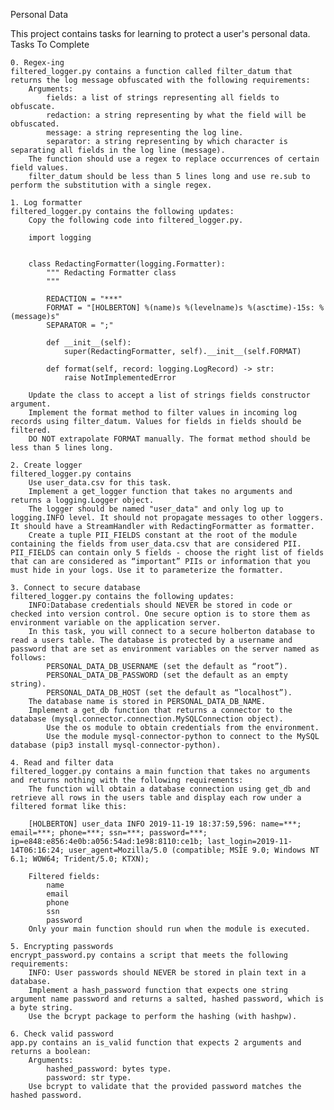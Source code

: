 Personal Data

This project contains tasks for learning to protect a user's personal data.
Tasks To Complete

    0. Regex-ing
    filtered_logger.py contains a function called filter_datum that returns the log message obfuscated with the following requirements:
        Arguments:
            fields: a list of strings representing all fields to obfuscate.
            redaction: a string representing by what the field will be obfuscated.
            message: a string representing the log line.
            separator: a string representing by which character is separating all fields in the log line (message).
        The function should use a regex to replace occurrences of certain field values.
        filter_datum should be less than 5 lines long and use re.sub to perform the substitution with a single regex.

    1. Log formatter
    filtered_logger.py contains the following updates:
        Copy the following code into filtered_logger.py.

        import logging


        class RedactingFormatter(logging.Formatter):
            """ Redacting Formatter class
            """

            REDACTION = "***"
            FORMAT = "[HOLBERTON] %(name)s %(levelname)s %(asctime)-15s: %(message)s"
            SEPARATOR = ";"

            def __init__(self):
                super(RedactingFormatter, self).__init__(self.FORMAT)

            def format(self, record: logging.LogRecord) -> str:
                raise NotImplementedError

        Update the class to accept a list of strings fields constructor argument.
        Implement the format method to filter values in incoming log records using filter_datum. Values for fields in fields should be filtered.
        DO NOT extrapolate FORMAT manually. The format method should be less than 5 lines long.

    2. Create logger
    filtered_logger.py contains
        Use user_data.csv for this task.
        Implement a get_logger function that takes no arguments and returns a logging.Logger object.
        The logger should be named "user_data" and only log up to logging.INFO level. It should not propagate messages to other loggers. It should have a StreamHandler with RedactingFormatter as formatter.
        Create a tuple PII_FIELDS constant at the root of the module containing the fields from user_data.csv that are considered PII. PII_FIELDS can contain only 5 fields - choose the right list of fields that can are considered as “important” PIIs or information that you must hide in your logs. Use it to parameterize the formatter.

    3. Connect to secure database
    filtered_logger.py contains the following updates:
        INFO:Database credentials should NEVER be stored in code or checked into version control. One secure option is to store them as environment variable on the application server.
        In this task, you will connect to a secure holberton database to read a users table. The database is protected by a username and password that are set as environment variables on the server named as follows:
            PERSONAL_DATA_DB_USERNAME (set the default as “root”).
            PERSONAL_DATA_DB_PASSWORD (set the default as an empty string).
            PERSONAL_DATA_DB_HOST (set the default as “localhost”).
        The database name is stored in PERSONAL_DATA_DB_NAME.
        Implement a get_db function that returns a connector to the database (mysql.connector.connection.MySQLConnection object).
            Use the os module to obtain credentials from the environment.
            Use the module mysql-connector-python to connect to the MySQL database (pip3 install mysql-connector-python).

    4. Read and filter data
    filtered_logger.py contains a main function that takes no arguments and returns nothing with the following requirements:
        The function will obtain a database connection using get_db and retrieve all rows in the users table and display each row under a filtered format like this:

        [HOLBERTON] user_data INFO 2019-11-19 18:37:59,596: name=***; email=***; phone=***; ssn=***; password=***; ip=e848:e856:4e0b:a056:54ad:1e98:8110:ce1b; last_login=2019-11-14T06:16:24; user_agent=Mozilla/5.0 (compatible; MSIE 9.0; Windows NT 6.1; WOW64; Trident/5.0; KTXN);

        Filtered fields:
            name
            email
            phone
            ssn
            password
        Only your main function should run when the module is executed.

    5. Encrypting passwords
    encrypt_password.py contains a script that meets the following requirements:
        INFO: User passwords should NEVER be stored in plain text in a database.
        Implement a hash_password function that expects one string argument name password and returns a salted, hashed password, which is a byte string.
        Use the bcrypt package to perform the hashing (with hashpw).

    6. Check valid password
    app.py contains an is_valid function that expects 2 arguments and returns a boolean:
        Arguments:
            hashed_password: bytes type.
            password: str type.
        Use bcrypt to validate that the provided password matches the hashed password.


